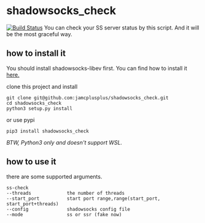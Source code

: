 # shadowsocks_check
<!-- [![License](https://img.shields.io/badge/license-Apache%202-4EB1BA.svg)](https://www.apache.org/licenses/LICENSE-2.0.html) -->
[![Build Status](https://travis-ci.org/Jormungendr/ProjHORUS.svg?branch=master)](https://travis-ci.org/Jormungendr/ProjHORUS.svg?branch=master)
You can check your SS server status by this script. And it will be the most graceful way.

## how to install it

You should install shadowsocks-libev first. You can find how to install it [here.](https://github.com/shadowsocks/shadowsocks-libev#installation)

clone this project and install
```
git clone git@github.com:jamcplusplus/shadowsocks_check.git
cd shadowsocks_check
python3 setup.py install
```

or use pypi
```
pip3 install shadowsocks_check
```

*BTW, Python3 only and doesn't support WSL.*

## how to use it

there are some supported arguments.
```
ss-check
--threads             the number of threads
--start_port          start port range,range(start_port, start_port+threads)
--config              shadowsocks config file
--mode                ss or ssr (fake now)
```
